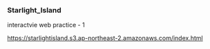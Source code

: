 ### Starlight_Island
interactvie web practice - 1

https://starlightisland.s3.ap-northeast-2.amazonaws.com/index.html
